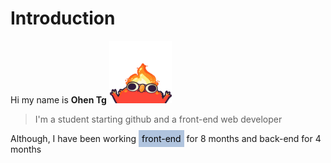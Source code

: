 # Introduction
Hi my name is **Ohen Tg**
<img height="100" width="100" src="images/elmoFire.gif" alt="new" />
<br>
> I'm a student starting github and a front-end web developer

Although,  I have been working <mark style="background-color: lightsteelblue; padding: 5px;">front-end</mark> for 8 months and back-end for 4 months